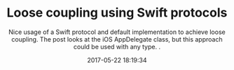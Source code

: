 ---
title: "Loose coupling using Swift protocols"
subtitle: "Nice usage of a Swift protocol and default implementation to achieve loose coupling. The post looks at the iOS AppDelegate class, but this approach could be used with any type. ."
tags: ["protocol"]
link: "http://www.apokrupto.com/blog-1/2017/5/16/default-protocol-extensions-for-loose-coupling"
date: "2017-05-22 18:19:34"
---